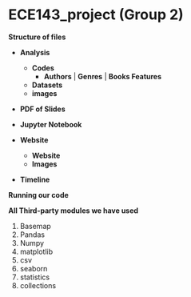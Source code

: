 # ECE143_project (Group 2)

**Structure of files**


- **Analysis**
    - **Codes**
        - **Authors** | **Genres** | **Books Features**
    - **Datasets**
    - **images**
    
- **PDF of Slides**
- **Jupyter Notebook**
- **Website**
    - **Website**
    - **Images**
- **Timeline**


**Running our code**


**All Third-party modules we have used**
1. Basemap
2. Pandas
3. Numpy
4. matplotlib
5. csv
6. seaborn
7. statistics
8. collections



